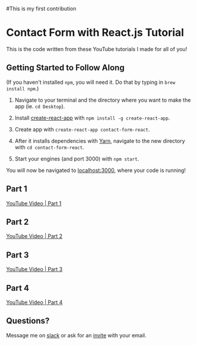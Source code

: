 #This is my first contribution

# Contact Form with React.js Tutorial

This is the code written from these YouTube tutorials I made for all of you!

## Getting Started to Follow Along

(If you haven't installed `npm`, you will need it. Do that by typing in `brew install npm`.)

1. Navigate to your terminal and the directory where you want to make the app (ie. `cd Desktop`).

2. Install [create-react-app](https://github.com/facebookincubator/create-react-app) with `npm install -g create-react-app`.

3. Create app with `create-react-app contact-form-react`.

4. After it installs dependencies with [Yarn](https://yarnpkg.com/en/), navigate to the new directory with `cd contact-form-react`.

5. Start your engines (and port 3000) with `npm start`.

You will now be navigated to [localhost:3000](http://localhost:3000), where your code is running!

## Part 1

[YouTube Video | Part 1](https://www.youtube.com/watch?v=EJS7hiWw8rk&feature=youtu.be)

## Part 2

[YouTube Video | Part 2](https://youtu.be/pq6kLLQH49I)

## Part 3

[YouTube Video | Part 3](https://youtu.be/J8uJq_A6l7g)

## Part 4

[YouTube Video | Part 4](https://www.youtube.com/watch?v=e0ZUImgcl_s)

## Questions?
Message me on [slack](adamshallie.slack.com) or ask for an [invite](mailto:kgadams93@gmail.com?subject=Add%20me%20on%20slack) with your email.
